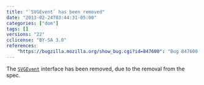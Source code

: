 ```yaml
---
title: "`SVGEvent` has been removed"
date: "2013-02-24T03:44:31-05:00"
categories: ["dom"]
tags: []
versions: "22"
cclicense: "BY-SA 3.0"
references:
    "https://bugzilla.mozilla.org/show_bug.cgi?id=847600": "Bug 847600 – Remove SVGEvent"
---
```

The [`SVGEvent`](https://developer.mozilla.org/en-US/docs/Web/API/SVGEvent) interface has been removed, due to the removal from the spec.
